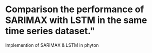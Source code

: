 # Comparison the performance of SARIMAX with LSTM  in the same time series dataset."
Implemention of SARIMAX & LSTM in phyton 
